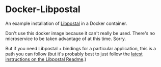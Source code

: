 # Docker-Libpostal
An example installation of [Libpostal](https://github.com/openvenues/libpostal) in a Docker container.

Don't use this docker image because it can't really be used. There's no microservice to be taken advantage of at this time. Sorry.

But if you need Libpostal + bindings for a particular application, this is a path you can follow (but it's probably best to just follow the [latest instructions on the Libpostal Readme](https://github.com/openvenues/libpostal).)



